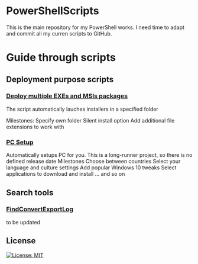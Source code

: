 # PowerShellScripts
This is the main repository for my PowerShell works. I need time to adapt and commit all my curren scripts to GitHub.
# Guide through scripts
## Deployment purpose scripts
### [Deploy multiple EXEs and MSIs packages](/UpToDate/DeployExeAndMsi.ps1)
The script automatically lauches installers in a specified folder

Milestones:
Specify own folder
Silent install option
Add additional file extensions to work with

### [PC Setup](/UpToDate/ChangeTimeNameCulture.ps1)
Automatically setups PC for you. This is a long-runner project, so there is no defined release date
Milestones
Choose between countries
Select your language and culture settings
Add popular Windows 10 tweaks
Select applications to download and install
... and so on
## Search tools
### [FindConvertExportLog](/UpToDate/Text%20Sort/FindAndSplitUnique.ps1)
to be updated
## License
[![License: MIT](https://img.shields.io/badge/License-MIT-yellow.svg)](https://opensource.org/licenses/MIT)
